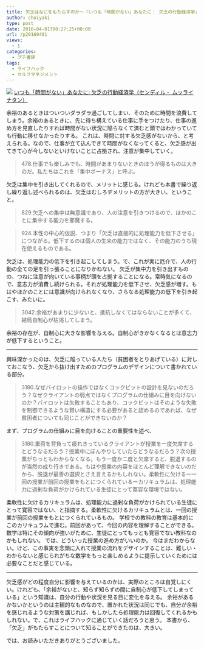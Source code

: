 ```yaml
---
title: 欠乏はなにをもたらすのか〜『いつも「時間がない」あなたに： 欠乏の行動経済学』を読んで学んだこと〜学』〜
author: choiyaki
type: post
date: 2016–04-01T00:27:25+00:00
url: /p20160401
views:
  - 1
categories:
  - プチ書評
tags: 
  - ライフハック
  - セルフマネジメント
---
```

[![](https://images-na.ssl-images-amazon.com/images/I/51NZX2JBR3L._SX336_BO1,204,203,200_.jpg)](http://www.amazon.co.jp/exec/obidos/asin/4150504830/choiyaki81-22/)
[いつも「時間がない」あなたに: 欠乏の行動経済学（センディル・ ムッライナタン）](http://www.amazon.co.jp/exec/obidos/asin/4150504830/choiyaki81-22/)

余裕のあるときはついついダラダラ過ごしてしまい、そのために時間を浪費してしまう。余裕のあるときに、先に待ち構えている仕事に手をつけたり、仕事の進め方を見直したりすれば時間がない状況に陥らなくて済むと頭ではわかっていても行動に移せなかったりする。
これは、時間に対する欠乏感がないから、と考えられる。なので、仕事が立て込んできて時間がなくなってくると、欠乏感が出てきて心が今しないといけないことに占拠され、注意が集中していく。

> 478.仕事でも楽しみでも、時間があまりないときのほうが得るものは大きのだ。私たちはこれを「集中ボーナス」と呼ぶ。

欠乏は集中を引き出してくれるので、メリットに感じる。けれども本書で繰り返し繰り返し述べられるのは、欠乏はむしろデメリットの方が大きい、ということ。

> 829.欠乏への集中は無意識であり、人の注意を引きつけるので、ほかのことに集中する能力を邪魔する。

> 924.本性の中心的仮説、つまり「欠乏は直接的に処理能力を低下させる」につながる。低下するのは個人の生来の能力ではなく、その能力のうち現在使えるものである。

欠乏は、処理能力の低下を引き起こしてしまう。で、これが実に厄介で、人の行動の全ての足を引っ張ることになりかねない。
欠乏が集中力を引き出すものの、つねに注意が向いている事柄が頭を占拠することになる。常時気になるので、意志力が消費し続けられる。それが処理能力を低下させ、欠乏感が増す。もはやほかのことには意識が向けられなくなり、さらなる処理能力の低下を引き起こす、みたいに。

> 3042.余裕があまりに少ないと、抵抗しなくてはならないことが多くて、結局自制心が枯渇してしまう。

余裕の存在が、自制心に大きな影響を与える。自制心がきかなくなるとは意志力が低下するということ。

---

興味深かったのは、欠乏に陥っている人たち（貧困者をとりあげている）に対しておこなう、欠乏から抜け出すためのプログラムのデザインについて書かれている部分。

> 3180.なぜパイロットの操作ではなくコックピットの設計を見ないのだろう？なぜクライアントの弱点ではなくプログラムの仕組みに目を向けないのか？パイロットは失敗することもあり、コックピットはそのような失敗を制御できるような賢い構造にする必要があると認めるのであれば、なぜ貧困者についても同じことができないのか？

まず、プログラムの仕組みに目を向けることの重要性を述べ、

> 3180.重荷を背負って疲れきっているクライアントが授業を一度欠席するとどうなるだろう？授業中にぼんやりしていたらどうなるだろう？次の授業がちっともわからなくなる。もう一度か二度と欠席すると、脱退するのが当然の成り行きである。もはや授業の内容をほとんど理解できないのだから、脱退が最善の選択とさえ言えるかもしれない。柔軟性に欠けるー一回の授業が前回の授業をもとにつくられているーカリキュラムは、処理能力に過剰な負荷がかけられている生徒にとって寛容な環境ではない。

柔軟性に欠けるカリキュラムは、処理能力に過剰な負荷がかけられている生徒にとって寛容ではない、と指摘する。柔軟性に欠けるカリキュラムとは、一回の授業が前回の授業をもとにつくられているもの。
学校での教科の教育は基本的にこのカリキュラムで進む。前回があって、今回の内容を理解することができる。数学は特にその傾向が強いがために、生徒にとってもっとも寛容でない教科なのかもしれない。
では、どういった授業の進め方がいいのか。
今はまだわからない。けど、この事実を念頭に入れて授業の流れをデザインすることは、難しい・わからないと感じられがちな数学をもっと楽しめるように提示していくためには必要なことだと感じている。

---

欠乏感がどの程度自分に影響を与えているのかは、実際のところは自覚しにくい。けれども、「余裕がないと、知らず知らずの間に自制心が低下してしまっている」という知識は、自分の行動や状況を見る目に変化を与える。
余裕があるかないかというのは主観的なものなので、置かれた状況は同じでも、自分が余裕を感じれるような対策を講じれば、もしかしたら処理能力は回復してくれるかもしれない。で、これはライフハックに通じていく話だろうと思う。
本書から、「欠乏」がもたらすことについて知ることができたのは、大きい。

では、お読みいただきありがとうございました。